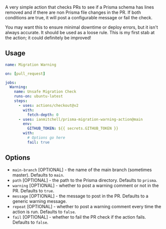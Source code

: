 A very simple action that checks PRs to see if a Prisma schema has lines removed and if there are non Prisma file changes in the PR. If both conditions are true, it will post a configurable message or fail the check.

You may want this to ensure minimal downtime or deploy errors, but it isn't always accurate. It should be used as a loose rule. This is my first stab at the action; it could definitely be improved!

## Usage

```yaml
name: Migration Warning

on: [pull_request]

jobs:
  Warning:
    name: Unsafe Migration Check
    runs-on: ubuntu-latest
    steps:
      - uses: actions/checkout@v2
        with:
          fetch-depth: 0
      - uses: ianmitchell/prisma-migration-warning-action@main
        env:
          GITHUB_TOKEN: ${{ secrets.GITHUB_TOKEN }}
        with:
          # Options go here
          fail: true
```

## Options

- `main-branch` [OPTIONAL] - the name of the main branch (sometimes master). Defaults to `main`.
- `path` [OPTIONAL] - the path to the Prisma directory. Defaults to `prisma`.
- `warning` [OPTIONAL] - whether to post a warning comment or not in the PR. Defaults to `true`.
- `message` [OPTIONAL] - the message to post in the PR. Defaults to a generic warning message.
- `repeat` [OPTIONAL] - whether to post a warning comment every time the action is run. Defaults to `false`.
- `fail` [OPTIONAL] - whether to fail the PR check if the action fails. Defaults to `false`.
